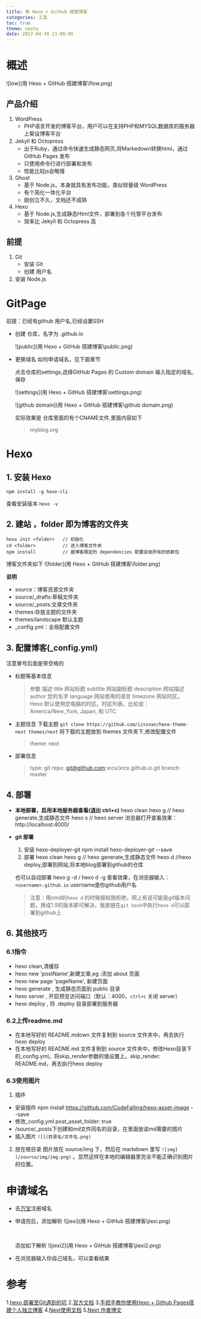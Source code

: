 ```yaml
---
title: 用 Hexo + GitHub 搭建博客
categories: 工具
toc: true 
theme: nexte
date: 2017-04-30 23:00:00
---
```


# 概述
![low](用 Hexo + GitHub 搭建博客\flow.png)

## 产品介绍
1. WordPress
    - PHP语言开发的博客平台，用户可以在支持PHP和MYSQL数据库的服务器上架设博客平台
2. Jekyll 和 Octopress
    - 出于Ruby，通过命令快速生成静态网页,将Markedown转换html，通过GitHub Pages 发布
    - 只使用命令行进行部署和发布
    - 性能比较js会略慢
3. Ghost
    - 基于 Node.js，本身就具有发布功能，类似轻量级 WordPress
    - 有个简化一体化平台
    - 刚创立不久，文档还不成熟
4. Hexo
    - 基于 Node.js,生成静态Html文件，部署到各个托管平台发布
    - 效率比 Jekyll 和 Octopress 高
    
## 前提
1. Git 
    - 安装 Git
    - 创建 用户名
2. 安装 Node.js
#  GitPage 
前提：已经有github 用户名,已经设置SSH
- 创建 仓库，名字为 <username>.github.io

  ![public](用 Hexo + GitHub 搭建博客\public.png)

- 更换域名
  如何申请域名，见下面章节

  点击仓库的settings,选择GitHub Pages 的 Custom domain 输入指定的域名,保存

  ![settings](用 Hexo + GitHub 搭建博客\settings.png)

  ![github domain](用 Hexo + GitHub 搭建博客\github domain.png)

  实际效果是 仓库里面的有个CNAME文件,里面内容如下
  > myblog.org

# Hexo
## 1. 安装 Hexo
	npm install -g hexo-cli
   查看安装版本  `hexo -v`

## 2. 建站 ，folder 即为博客的文件夹
	hexo init <folder>   // 初始化
	cd <folder>          // 进入博客文件夹
	npm install          // 据博客既定的 dependencies 配置安装所有的依赖包
   博客文件夹如下
![folder](用 Hexo + GitHub 搭建博客\folder.png)

**说明**
- source：博客资源文件夹
- source/_drafts:草稿文件夹
- source/_posts:文章文件夹
- themes:存放主题的文件夹
- themes/landscape 默认主题
- _config.yml：全局配置文件

## 3. 配置博客(_config.yml)
注意冒号后面是带空格的
-   标题等基本信息
    >参数      		描述
    >title			网站标题
    >subtitle		网站副标题
    >description	网站描述
    >author		您的名字
    >language	网站使用的语言
    >timezone	网站时区。Hexo 默认使用您电脑的时区。时区列表。比如说：America/New_York, Japan, 和 UTC 

-   主题信息
    下载主题
    `git clone https://github.com/iissnan/hexo-theme-next themes/next`
    将下载的主题放到 themes 文件夹下,修改配置文件
    > theme: next

-   部署信息
    >  type: git
    >  repo: git@github.com:xrcx/xrcx.github.io.git
    >  branch: master

## 4. 部署
- **本地部署，启用本地服务器查看(退出 ctrl+c)**
  	hexo clean
  	hexo g		// hexo generate,生成静态文件
  	hexo s 		// hexo server
  浏览器打开查看效果：http://localhost:4000/

- **git 部署**

  1) 安装 hexo-deployer-git
  	npm install hexo-deployer-git --save
  2) 部署
  	hexo clean
  	hexo g		// hexo generate,生成静态文件
  	hexo d 		//hexo deploy,部署到网站,将本地blog部署到github的仓库

  也可以自动部署
  	hexo g -d  /  hexo d -g
  查看效果，在浏览器输入：`<username>.github.io` username是你github用户名
  >注意：用cmd的`hexo d` 的时候报权限拒绝，网上有说可能是git版本问题，换成1.9的版本即可解决，我直接在`git bash`中执行`hexo d`可以部署到github上
## 6. 其他技巧

### 6.1指令

- hexo clean,清缓存
- hexo new 'postName',新建文章,eg :添加 about 页面
- hexo new page 'pageName', 新建页面
- hexo generate , 生成静态页面到 public 目录
- hexo server , 开启预览访问端口（默认：4000，`ctrl+c` 关闭 server）
- hexo deploy , 将 .deploy 目录部署到服务器

### 6.2上传readme.md
- 在本地写好的 README.mdown 文件复制到 source 文件夹中，再去执行hexo deploy
- 在本地写好的 README.md 文件复制到 source 文件夹中，修改Hexo目录下的_config.yml。将skip_render参数的值设置上。skip_render: README.md，再去执行hexo deploy
### 6.3使用图片
1. 插件
- 安装插件
  npm install https://github.com/CodeFalling/hexo-asset-image --save
- 修改_config.yml
  post_asset_folder: true
- /source/_posts下创建和md文件同名的目录，在里面放该md需要的图片
- 插入图片
  `![](目录名/文件名.png)`
2. 放在根目录
   图片放在 source/img 下，然后在 markdown 里写 `![img](/source/img/img.png)` 。显然这样在本地的编辑器里完全不能正确识别图片的位置。

# 申请域名
- 去[万宝](https://wanwang.aliyun.com/?spm=5176.8142029.388261.24.rP16I5)注册域名

- 申请完后，添加解析
  ![jiexi](用 Hexo + GitHub 搭建博客\jiexi.png)

  ​

  添加如下解析
  ![jiexi2](用 Hexo + GitHub 搭建博客\jiexi2.png)

- 在浏览器输入你自己域名，可以查看结果


# 参考
1.[hexo 部署至Git遇到的坑](http://pyrinelaw.github.io/2015/09/26/hexo-d/)
2.[官方文档]( https://hexo.io/zh-cn/docs/index.html)
3.[手把手教你使用Hexo + Github Pages搭建个人独立博客](https://linghucong.js.org/2016/04/15/2016-04-15-hexo-github-pages-blog/)
4.[Next使用文档](http://theme-next.iissnan.com/getting-started.html)
5.[Next 作者博文](http://notes.iissnan.com/)



